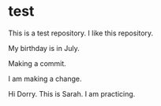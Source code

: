 # test

This is a test repository.
I like this repository.

My birthday is in July.

Making a commit.

I am making a change.

Hi Dorry. This is Sarah. I am practicing.
